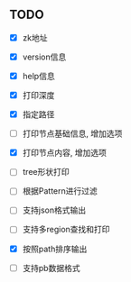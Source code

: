 ## TODO
- [x] zk地址
- [x] version信息
- [x] help信息
- [x] 打印深度
- [x] 指定路径
- [ ] 打印节点基础信息, 增加选项
- [x] 打印节点内容, 增加选项
- [ ] tree形状打印
- [ ] 根据Pattern进行过滤
- [ ] 支持json格式输出
- [ ] 支持多region查找和打印
- [x] 按照path排序输出
- [ ] 支持pb数据格式

